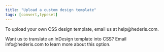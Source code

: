 ```yaml
---
title: "Upload a custom design template"
tags: [convert,typeset]
---
```

 
<html><body><section data-type="chapter" class="hsecchapter" data-hederis-type="hsecchapter" id="custom-design-templates" data-pi-attrs="id: custom-design-templates; data-tags: convert,typeset;" role="doc-chapter" data-tags="convert,typeset" data-author-name=" " data-book-title=" " title="Upload a custom design template"><p class="hblkp" data-hederis-type="hblkp" id="pys2wCmwa">To upload your own CSS design template, email us at help@hederis.com.</p><p class="hblkp" data-hederis-type="hblkp" id="pCw8ZKL4X">Want us to translate an InDesign template into CSS? Email info@hederis.com to learn more about this option.</p></section></body></html>
